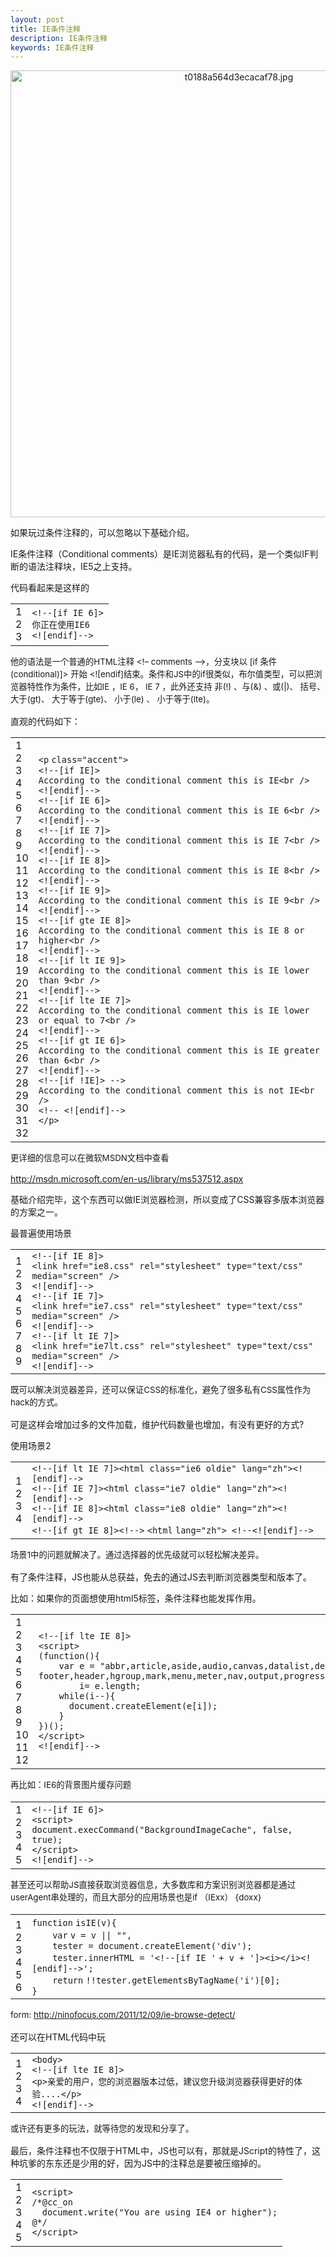 ```yaml
---
layout: post
title: IE条件注释
description: IE条件注释
keywords: IE条件注释
---
```


<style>
    .main-article code{
        color: #008200 !important;
        border: none;
    }
</style>
<div class="articleCot">
    <p style="text-align:center;">
        <img src="http://cms.9tech.cn/uploads/allimg/131226/1053444O4-0.jpg" width="715" alt="t0188a564d3ecacaf78.jpg" title="t0188a564d3ecacaf78.jpg">
    </p>
    <p>
        如果玩过条件注释的，可以忽略以下基础介绍。
    </p>
    <p>
        IE条件注释（Conditional comments）是IE浏览器私有的代码，是一个类似IF判断的语法注释块，IE5之上支持。
    </p>
    <p>
        代码看起来是这样的
    </p>
    <div><div id="highlighter_611144" class="syntaxhighlighter  html"><table border="0" cellpadding="0" cellspacing="0"><tbody><tr><td class="gutter"><div class="line number1 index0 alt2">1</div><div class="line number2 index1 alt1">2</div><div class="line number3 index2 alt2">3</div></td><td class="code"><div class="container"><div class="line number1 index0 alt2"><code class="html comments">&lt;!--[if IE 6]&gt;</code></div><div class="line number2 index1 alt1"><code class="html comments">你正在使用IE6</code></div><div class="line number3 index2 alt2"><code class="html comments">&lt;![endif]--&gt;</code></div></div></td></tr></tbody></table></div></div>
    <p>
        <span style="line-height:1.5;font-size:10pt;">他的语法是一个普通的HTML注释 &lt;!– comments –&gt;，分支块以 [if 条件(conditional)]&gt; 开始 &lt;![endif]结束。条件和JS中的if很类似，布尔值类型，可以把浏览器特性作为条件，比如IE ，IE 6， IE 7 ，此外还支持 非(!) 、与(&amp;) 、或(|)、 括号、 大于(gt)、 大于等于(gte)、 小于(le) 、 小于等于(lte)。</span>
    </p>
    <p>
        直观的代码如下：
    </p>
    <div><div id="highlighter_45956" class="syntaxhighlighter  html"><table border="0" cellpadding="0" cellspacing="0"><tbody><tr><td class="gutter"><div class="line number1 index0 alt2">1</div><div class="line number2 index1 alt1">2</div><div class="line number3 index2 alt2">3</div><div class="line number4 index3 alt1">4</div><div class="line number5 index4 alt2">5</div><div class="line number6 index5 alt1">6</div><div class="line number7 index6 alt2">7</div><div class="line number8 index7 alt1">8</div><div class="line number9 index8 alt2">9</div><div class="line number10 index9 alt1">10</div><div class="line number11 index10 alt2">11</div><div class="line number12 index11 alt1">12</div><div class="line number13 index12 alt2">13</div><div class="line number14 index13 alt1">14</div><div class="line number15 index14 alt2">15</div><div class="line number16 index15 alt1">16</div><div class="line number17 index16 alt2">17</div><div class="line number18 index17 alt1">18</div><div class="line number19 index18 alt2">19</div><div class="line number20 index19 alt1">20</div><div class="line number21 index20 alt2">21</div><div class="line number22 index21 alt1">22</div><div class="line number23 index22 alt2">23</div><div class="line number24 index23 alt1">24</div><div class="line number25 index24 alt2">25</div><div class="line number26 index25 alt1">26</div><div class="line number27 index26 alt2">27</div><div class="line number28 index27 alt1">28</div><div class="line number29 index28 alt2">29</div><div class="line number30 index29 alt1">30</div><div class="line number31 index30 alt2">31</div><div class="line number32 index31 alt1">32</div></td><td class="code"><div class="container"><div class="line number1 index0 alt2"><code class="html plain">&lt;</code><code class="html keyword">p</code> <code class="html color1">class</code><code class="html plain">=</code><code class="html string">"accent"</code><code class="html plain">&gt;</code></div><div class="line number2 index1 alt1"><code class="html comments">&lt;!--[if IE]&gt;</code></div><div class="line number3 index2 alt2"><code class="html comments">According to the conditional comment this is IE&lt;br /&gt;</code></div><div class="line number4 index3 alt1"><code class="html comments">&lt;![endif]--&gt;</code></div><div class="line number5 index4 alt2"><code class="html comments">&lt;!--[if IE 6]&gt;</code></div><div class="line number6 index5 alt1"><code class="html comments">According to the conditional comment this is IE 6&lt;br /&gt;</code></div><div class="line number7 index6 alt2"><code class="html comments">&lt;![endif]--&gt;</code></div><div class="line number8 index7 alt1"><code class="html comments">&lt;!--[if IE 7]&gt;</code></div><div class="line number9 index8 alt2"><code class="html comments">According to the conditional comment this is IE 7&lt;br /&gt;</code></div><div class="line number10 index9 alt1"><code class="html comments">&lt;![endif]--&gt;</code></div><div class="line number11 index10 alt2"><code class="html comments">&lt;!--[if IE 8]&gt;</code></div><div class="line number12 index11 alt1"><code class="html comments">According to the conditional comment this is IE 8&lt;br /&gt;</code></div><div class="line number13 index12 alt2"><code class="html comments">&lt;![endif]--&gt;</code></div><div class="line number14 index13 alt1"><code class="html comments">&lt;!--[if IE 9]&gt;</code></div><div class="line number15 index14 alt2"><code class="html comments">According to the conditional comment this is IE 9&lt;br /&gt;</code></div><div class="line number16 index15 alt1"><code class="html comments">&lt;![endif]--&gt;</code></div><div class="line number17 index16 alt2"><code class="html comments">&lt;!--[if gte IE 8]&gt;</code></div><div class="line number18 index17 alt1"><code class="html comments">According to the conditional comment this is IE 8 or higher&lt;br /&gt;</code></div><div class="line number19 index18 alt2"><code class="html comments">&lt;![endif]--&gt;</code></div><div class="line number20 index19 alt1"><code class="html comments">&lt;!--[if lt IE 9]&gt;</code></div><div class="line number21 index20 alt2"><code class="html comments">According to the conditional comment this is IE lower than 9&lt;br /&gt;</code></div><div class="line number22 index21 alt1"><code class="html comments">&lt;![endif]--&gt;</code></div><div class="line number23 index22 alt2"><code class="html comments">&lt;!--[if lte IE 7]&gt;</code></div><div class="line number24 index23 alt1"><code class="html comments">According to the conditional comment this is IE lower or equal to 7&lt;br /&gt;</code></div><div class="line number25 index24 alt2"><code class="html comments">&lt;![endif]--&gt;</code></div><div class="line number26 index25 alt1"><code class="html comments">&lt;!--[if gt IE 6]&gt;</code></div><div class="line number27 index26 alt2"><code class="html comments">According to the conditional comment this is IE greater than 6&lt;br /&gt;</code></div><div class="line number28 index27 alt1"><code class="html comments">&lt;![endif]--&gt;</code></div><div class="line number29 index28 alt2"><code class="html comments">&lt;!--[if !IE]&gt; --&gt;</code></div><div class="line number30 index29 alt1"><code class="html plain">According to the conditional comment this is not IE&lt;</code><code class="html keyword">br</code> <code class="html plain">/&gt;</code></div><div class="line number31 index30 alt2"><code class="html comments">&lt;!-- &lt;![endif]--&gt;</code></div><div class="line number32 index31 alt1"><code class="html plain">&lt;/</code><code class="html keyword">p</code><code class="html plain">&gt;</code></div></div></td></tr></tbody></table></div></div>
    <p>
        <span style="line-height:1.5;font-size:10pt;">更详细的信息可以在微软MSDN文档中查看</span>
    </p>
    <p>
        <a href="http://msdn.microsoft.com/en-us/library/ms537512.aspx" target="_blank">http://msdn.microsoft.com/en-us/library/ms537512.aspx</a>
    </p>
    <p>
        基础介绍完毕，这个东西可以做IE浏览器检测，所以变成了CSS兼容多版本浏览器的方案之一。
    </p>
    <p>
        最普遍使用场景
    </p>
    <div><div id="highlighter_12007" class="syntaxhighlighter  html"><table border="0" cellpadding="0" cellspacing="0"><tbody><tr><td class="gutter"><div class="line number1 index0 alt2">1</div><div class="line number2 index1 alt1">2</div><div class="line number3 index2 alt2">3</div><div class="line number4 index3 alt1">4</div><div class="line number5 index4 alt2">5</div><div class="line number6 index5 alt1">6</div><div class="line number7 index6 alt2">7</div><div class="line number8 index7 alt1">8</div><div class="line number9 index8 alt2">9</div></td><td class="code"><div class="container"><div class="line number1 index0 alt2"><code class="html comments">&lt;!--[if IE 8]&gt;</code></div><div class="line number2 index1 alt1"><code class="html comments">&lt;link href="ie8.css" rel="stylesheet" type="text/css" media="screen" /&gt;</code></div><div class="line number3 index2 alt2"><code class="html comments">&lt;![endif]--&gt;</code></div><div class="line number4 index3 alt1"><code class="html comments">&lt;!--[if IE 7]&gt;</code></div><div class="line number5 index4 alt2"><code class="html comments">&lt;link href="ie7.css" rel="stylesheet" type="text/css" media="screen" /&gt;</code></div><div class="line number6 index5 alt1"><code class="html comments">&lt;![endif]--&gt;</code></div><div class="line number7 index6 alt2"><code class="html comments">&lt;!--[if lt IE 7]&gt;</code></div><div class="line number8 index7 alt1"><code class="html comments">&lt;link href="ie7lt.css" rel="stylesheet" type="text/css" media="screen" /&gt;</code></div><div class="line number9 index8 alt2"><code class="html comments">&lt;![endif]--&gt;</code></div></div></td></tr></tbody></table></div></div>
    <p>
        <span style="line-height:1.5;font-size:10pt;">既可以解决浏览器差异，还可以保证CSS的标准化，避免了很多私有CSS属性作为hack的方式。</span>
    </p>
    <p>
        可是这样会增加过多的文件加载，维护代码数量也增加，有没有更好的方式?
    </p>
    <p>
        使用场景2
    </p>
    <div><div id="highlighter_331882" class="syntaxhighlighter  html"><table border="0" cellpadding="0" cellspacing="0"><tbody><tr><td class="gutter"><div class="line number1 index0 alt2">1</div><div class="line number2 index1 alt1">2</div><div class="line number3 index2 alt2">3</div><div class="line number4 index3 alt1">4</div></td><td class="code"><div class="container"><div class="line number1 index0 alt2"><code class="html comments">&lt;!--[if lt IE 7]&gt;&lt;html class="ie6 oldie" lang="zh"&gt;&lt;![endif]--&gt;</code></div><div class="line number2 index1 alt1"><code class="html comments">&lt;!--[if IE 7]&gt;&lt;html class="ie7 oldie" lang="zh"&gt;&lt;![endif]--&gt;</code></div><div class="line number3 index2 alt2"><code class="html comments">&lt;!--[if IE 8]&gt;&lt;html class="ie8 oldie" lang="zh"&gt;&lt;![endif]--&gt;</code></div><div class="line number4 index3 alt1"><code class="html comments">&lt;!--[if gt IE 8]&gt;&lt;!--&gt;</code> <code class="html plain">&lt;</code><code class="html keyword">html</code> <code class="html color1">lang</code><code class="html plain">=</code><code class="html string">"zh"</code><code class="html plain">&gt; </code><code class="html comments">&lt;!--&lt;![endif]--&gt;</code></div></div></td></tr></tbody></table></div></div>
    <p>
        <span style="line-height:1.5;font-size:10pt;">场景1中的问题就解决了。通过选择器的优先级就可以轻松解决差异。</span>
    </p>
    <p>
        有了条件注释，JS也能从总获益，免去的通过JS去判断浏览器类型和版本了。
    </p>
    <p>
        比如：如果你的页面想使用html5标签，条件注释也能发挥作用。
    </p>
    <div><div id="highlighter_172128" class="syntaxhighlighter  html"><table border="0" cellpadding="0" cellspacing="0"><tbody><tr><td class="gutter"><div class="line number1 index0 alt2">1</div><div class="line number2 index1 alt1">2</div><div class="line number3 index2 alt2">3</div><div class="line number4 index3 alt1">4</div><div class="line number5 index4 alt2">5</div><div class="line number6 index5 alt1">6</div><div class="line number7 index6 alt2">7</div><div class="line number8 index7 alt1">8</div><div class="line number9 index8 alt2">9</div><div class="line number10 index9 alt1">10</div><div class="line number11 index10 alt2">11</div><div class="line number12 index11 alt1">12</div></td><td class="code"><div class="container"><div class="line number1 index0 alt2"><code class="html comments">&lt;!--[if lte IE 8]&gt;</code></div><div class="line number2 index1 alt1"><code class="html comments">&lt;script&gt;</code></div><div class="line number3 index2 alt2"><code class="html comments">(function(){</code></div><div class="line number4 index3 alt1"><code class="html spaces">&nbsp;&nbsp;&nbsp;&nbsp;</code><code class="html comments">var e = "abbr,article,aside,audio,canvas,datalist,details,dialog,eventsource,figure,</code></div><div class="line number5 index4 alt2"><code class="html comments">footer,header,hgroup,mark,menu,meter,nav,output,progress,section,time,video".split(','),</code></div><div class="line number6 index5 alt1"><code class="html spaces">&nbsp;&nbsp;&nbsp;&nbsp;&nbsp;&nbsp;&nbsp;&nbsp;</code><code class="html comments">i= e.length; </code></div><div class="line number7 index6 alt2"><code class="html spaces">&nbsp;&nbsp;&nbsp;&nbsp;</code><code class="html comments">while(i--){</code></div><div class="line number8 index7 alt1"><code class="html spaces">&nbsp;&nbsp;&nbsp;&nbsp;&nbsp;&nbsp;</code><code class="html comments">document.createElement(e[i]);</code></div><div class="line number9 index8 alt2"><code class="html spaces">&nbsp;&nbsp;&nbsp;&nbsp;</code><code class="html comments">}</code></div><div class="line number10 index9 alt1"><code class="html comments">})();</code></div><div class="line number11 index10 alt2"><code class="html comments">&lt;/script&gt;</code></div><div class="line number12 index11 alt1"><code class="html comments">&lt;![endif]--&gt;</code></div></div></td></tr></tbody></table></div></div>
    <p>
        <span style="line-height:1.5;font-size:10pt;">再比如：IE6的背景图片缓存问题</span>
    </p>
    <div>
	<span style="line-height:1.5;">
<div><div id="highlighter_225633" class="syntaxhighlighter  html"><table border="0" cellpadding="0" cellspacing="0"><tbody><tr><td class="gutter"><div class="line number1 index0 alt2">1</div><div class="line number2 index1 alt1">2</div><div class="line number3 index2 alt2">3</div><div class="line number4 index3 alt1">4</div><div class="line number5 index4 alt2">5</div></td><td class="code"><div class="container"><div class="line number1 index0 alt2"><code class="html comments">&lt;!--[if IE 6]&gt;</code></div><div class="line number2 index1 alt1"><code class="html comments">&lt;script&gt;</code></div><div class="line number3 index2 alt2"><code class="html comments">document.execCommand("BackgroundImageCache", false, true);</code></div><div class="line number4 index3 alt1"><code class="html comments">&lt;/script&gt;</code></div><div class="line number5 index4 alt2"><code class="html comments">&lt;![endif]--&gt;</code></div></div></td></tr></tbody></table></div></div>
</span>
    </div>
    <p>
        <span style="line-height:1.5;font-size:10pt;">甚至还可以帮助JS直接获取浏览器信息，大多数库和方案识别浏览器都是通过userAgent串处理的，而且大部分的应用场景也是if （IExx） {doxx}</span>
    </p>
    <div><div id="highlighter_249559" class="syntaxhighlighter  js"><table border="0" cellpadding="0" cellspacing="0"><tbody><tr><td class="gutter"><div class="line number1 index0 alt2">1</div><div class="line number2 index1 alt1">2</div><div class="line number3 index2 alt2">3</div><div class="line number4 index3 alt1">4</div><div class="line number5 index4 alt2">5</div><div class="line number6 index5 alt1">6</div></td><td class="code"><div class="container"><div class="line number1 index0 alt2"><code class="js keyword">function</code> <code class="js plain">isIE(v){</code></div><div class="line number2 index1 alt1"><code class="js spaces">&nbsp;&nbsp;&nbsp;&nbsp;</code><code class="js keyword">var</code> <code class="js plain">v = v || </code><code class="js string">""</code><code class="js plain">,</code></div><div class="line number3 index2 alt2"><code class="js spaces">&nbsp;&nbsp;&nbsp;&nbsp;</code><code class="js plain">tester = document.createElement(</code><code class="js string">'div'</code><code class="js plain">);</code></div><div class="line number4 index3 alt1"><code class="js spaces">&nbsp;&nbsp;&nbsp;&nbsp;</code><code class="js plain">tester.innerHTML = </code><code class="js string">'&lt;!--[if IE '</code> <code class="js plain">+ v + </code><code class="js string">']&gt;&lt;i&gt;&lt;/i&gt;&lt;![endif]--&gt;'</code><code class="js plain">;</code></div><div class="line number5 index4 alt2"><code class="js spaces">&nbsp;&nbsp;&nbsp;&nbsp;</code><code class="js keyword">return</code> <code class="js plain">!!tester.getElementsByTagName(</code><code class="js string">'i'</code><code class="js plain">)[0];</code></div><div class="line number6 index5 alt1"><code class="js plain">}</code></div></div></td></tr></tbody></table></div></div>
    <p>
        <span style="line-height:1.5;font-size:10pt;">form:&nbsp;</span><a href="http://ninofocus.com/2011/12/09/ie-browse-detect/" target="_blank" style="line-height:1.5;font-size:10pt;">http://ninofocus.com/2011/12/09/ie-browse-detect/</a>
    </p>
    <p>
        还可以在HTML代码中玩
    </p>
    <div><div id="highlighter_739105" class="syntaxhighlighter  html"><table border="0" cellpadding="0" cellspacing="0"><tbody><tr><td class="gutter"><div class="line number1 index0 alt2">1</div><div class="line number2 index1 alt1">2</div><div class="line number3 index2 alt2">3</div><div class="line number4 index3 alt1">4</div></td><td class="code"><div class="container"><div class="line number1 index0 alt2"><code class="html plain">&lt;</code><code class="html keyword">body</code><code class="html plain">&gt;</code></div><div class="line number2 index1 alt1"><code class="html comments">&lt;!--[if lte IE 8]&gt;</code></div><div class="line number3 index2 alt2"><code class="html comments">&lt;p&gt;亲爱的用户，您的浏览器版本过低，建议您升级浏览器获得更好的体验....&lt;/p&gt;</code></div><div class="line number4 index3 alt1"><code class="html comments">&lt;![endif]--&gt;</code></div></div></td></tr></tbody></table></div></div>
    <p>
        <span style="line-height:1.5;font-size:10pt;">或许还有更多的玩法，就等待您的发现和分享了。</span>
    </p>
    <p>
        最后，条件注释也不仅限于HTML中，JS也可以有，那就是JScript的特性了，这种坑爹的东东还是少用的好，因为JS中的注释总是要被压缩掉的。
    </p>
    <div><div id="highlighter_472618" class="syntaxhighlighter  js"><table border="0" cellpadding="0" cellspacing="0"><tbody><tr><td class="gutter"><div class="line number1 index0 alt2">1</div><div class="line number2 index1 alt1">2</div><div class="line number3 index2 alt2">3</div><div class="line number4 index3 alt1">4</div><div class="line number5 index4 alt2">5</div></td><td class="code"><div class="container"><div class="line number1 index0 alt2"><code class="js plain">&lt;script&gt;</code></div><div class="line number2 index1 alt1"><code class="js comments">/*@cc_on</code></div><div class="line number3 index2 alt2"><code class="js spaces">&nbsp;&nbsp;</code><code class="js comments">document.write("You are using IE4 or higher");</code></div><div class="line number4 index3 alt1"><code class="js comments">@*/</code></div><div class="line number5 index4 alt2"><code class="js plain">&lt;/script&gt;</code></div></div></td></tr></tbody></table></div></div>
</div>